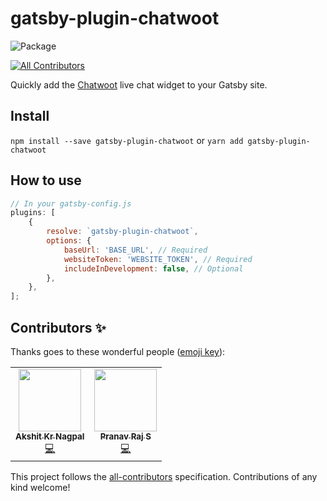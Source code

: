 # gatsby-plugin-chatwoot
![Package](https://github.com/akshitkrnagpal/gatsby-plugin-chatwoot/workflows/Package/badge.svg?branch=master)
<!-- ALL-CONTRIBUTORS-BADGE:START - Do not remove or modify this section -->
[![All Contributors](https://img.shields.io/badge/all_contributors-2-orange.svg?style=flat-square)](#contributors-)
<!-- ALL-CONTRIBUTORS-BADGE:END -->

Quickly add the [Chatwoot](http://chatwoot.com/) live chat widget to your Gatsby site.

## Install

`npm install --save gatsby-plugin-chatwoot`
or
`yarn add gatsby-plugin-chatwoot`

## How to use

```javascript
// In your gatsby-config.js
plugins: [
    {
        resolve: `gatsby-plugin-chatwoot`,
        options: {
            baseUrl: 'BASE_URL', // Required
            websiteToken: 'WEBSITE_TOKEN', // Required
            includeInDevelopment: false, // Optional
        },
    },
];
```

## Contributors ✨

Thanks goes to these wonderful people ([emoji key](https://allcontributors.org/docs/en/emoji-key)):

<!-- ALL-CONTRIBUTORS-LIST:START - Do not remove or modify this section -->
<!-- prettier-ignore-start -->
<!-- markdownlint-disable -->
<table>
  <tr>
    <td align="center"><a href="http://akshitkrnagpal.com"><img src="https://avatars3.githubusercontent.com/u/15872348?v=4" width="100px;" alt=""/><br /><sub><b>Akshit Kr Nagpal</b></sub></a><br /><a href="https://github.com/akshitkrnagpal/gatsby-plugin-chatwoot/commits?author=akshitkrnagpal" title="Code">💻</a></td>
    <td align="center"><a href="http://www.chatwoot.com"><img src="https://avatars3.githubusercontent.com/u/2246121?v=4" width="100px;" alt=""/><br /><sub><b>Pranav Raj S</b></sub></a><br /><a href="https://github.com/akshitkrnagpal/gatsby-plugin-chatwoot/commits?author=pranavrajs" title="Code">💻</a></td>
  </tr>
</table>

<!-- markdownlint-enable -->
<!-- prettier-ignore-end -->
<!-- ALL-CONTRIBUTORS-LIST:END -->

This project follows the [all-contributors](https://github.com/all-contributors/all-contributors) specification. Contributions of any kind welcome!
